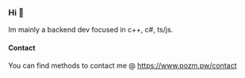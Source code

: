 ### Hi 👋

Im mainly a backend dev focused in c++, c#, ts/js.

#### Contact
You can find methods to contact me @ https://www.pozm.pw/contact

